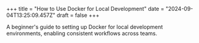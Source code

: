 +++
title = "How to Use Docker for Local Development"
date = "2024-09-04T13:25:09.457Z"
draft = false
+++

A beginner's guide to setting up Docker for local development environments, enabling consistent workflows across teams.
        